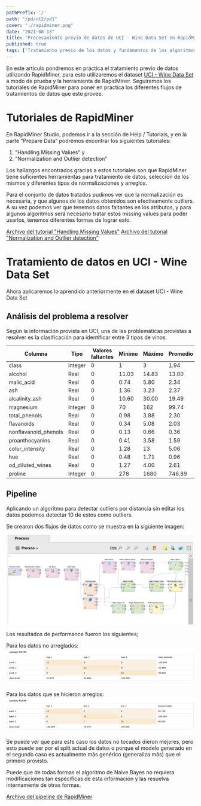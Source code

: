 ```yaml
---
pathPrefix: '/'
path: "/pd/ut2/pd1"
cover: "./rapidminer.png"
date: "2021-08-13"
title: "Procesamiento previo de datos de UCI - Wine Data Set en RapidMiner"
published: true
tags: ['Tratamiento previo de los datos y fundamentos de los algoritmos de ML', 'RapidMiner', 'Wine dataset', 'UCI', 'Missing values', 'Outlier', 'Naive bayes', 'Split data', 'Performance']
---
```


En este artículo pondremos en práctica el tratamiento previo de datos utilizando RapidMiner, para esto utilizaremos el dataset [UCI - Wine Data Set](https://archive.ics.uci.edu/ml/datasets/wine) a modo de prueba y la herramienta de RapidMiner. Seguiremos los tutoriales de RapidMiner para poner en práctica los diferentes flujos de tratamientos de datos que este provee.

# Tutoriales de RapidMiner

En RapidMiner Studio, podemos ir a la sección de Help / Tutorials, y en la parte “Prepare Data” podremos encontrar los siguientes tutoriales:
1. ”Handling Missing Values” y
2. ”Normalization and Outlier detection”

Los hallazgos encontrados gracias a estos tutoriales son que RapidMiner tiene suficientes herramientas para tratamiento de datos, selección de los mismos y diferentes tipos de normalizaciones y arreglos.

Para el conjunto de datos tratados pudimos ver que la normalización es necesaria, y que algunos de los datos obtenidos son efectivamente outliers. A su vez podemos ver que tenemos datos faltantes en los atributos, y para algunos algoritmos será necesario tratar estos missing values para poder usarlos, tenemos diferentes formas de lograr esto.

[Archivo del tutorial "Handling Missing Values"](https://github.com/JuanFKurucz/ia-portfolio/blob/main/content/posts/ut/ut2/pd/pd2/ej1.rmp)
[Archivo del tutorial "Normalization and Outlier detection"](https://github.com/JuanFKurucz/ia-portfolio/blob/main/content/posts/ut/ut2/pd/pd2/ej2.rmp)

# Tratamiento de datos en UCI - Wine Data Set

Ahora aplicaremos lo aprendido anteriormente en el dataset UCI - Wine Data Set


## Análisis del problema a resolver

Según la información provista en UCI, una de las problemáticas provistas a resolver es la clasificación para identificar entre 3 tipos de vinos.

|   Columna |   Tipo    |   Valores faltantes   |   Mínimo  |   Máximo  |   Promedio    |
|   -----------   |   -----------   |   -----------   |   -----------   |   -----------   |   -----------   |
|   class   |   Integer |   0   |   1   |   3   |   1.94    |
|   alcohol   |   Real |   0   |   11.03   |   14.83   |   13.00    |
|   malic_acid   |   Real |   0   |   0.74   |   5.80   |   2.34    |
|   ash   |   Real |   0   |   1.36   |   3.23   |   2.37    |
|   alcalinity_ash   |   Real |   0   |   10.60   |   30.00   |   19.49    |
|   magnesium   |   Integer |   0   |   70   |   162   |   99.74    |
|   total_phenols   |   Real |   0   |   0.98   |   3.88   |   2.30    |
|   flavanoids   |   Real |   0   |   0.34   |   5.08   |   2.03    |
|   nonflavanoid_phenols   |   Real |   0   |   0.13   |   0.66   |   0.36    |
|   proanthocyanins   |   Real |   0   |   0.41   |   3.58   |   1.59    |
|   color_intensity   |   Real |   0   |   1.28   |   13   |   5.06    |
|   hue   |   Real |   0   |   0.48   |   1.71   |   0.96    |
|   od_diluted_wines   |   Real |   0   |   1.27   |   4.00   |   2.61    |
|   proline   |   Integer |   0   |   278   |   1680   |   746.89    |

## Pipeline

Aplicando un algoritmo para detectar outliers por distancia sin editar los datos podemos detectar 10 de estos como outliers.

Se crearon dos flujos de datos como se muestra en la siguiente imagen:

![Pipeline](https://raw.githubusercontent.com/JuanFKurucz/ia-portfolio/main/content/posts/ut/ut2/pd/pd1/pipeline.png?raw=true)

Los resultados de performance fueron los siguientes;

Para los datos no arreglados:
![Pipeline](https://raw.githubusercontent.com/JuanFKurucz/ia-portfolio/main/content/posts/ut/ut2/pd/pd1/untouched.png?raw=true)

Para los datos que se hicieron arreglos:
![Pipeline](https://raw.githubusercontent.com/JuanFKurucz/ia-portfolio/main/content/posts/ut/ut2/pd/pd1/fixed.png?raw=true)

Se puede ver que para este caso los datos no tocados dieron mejores, pero esto puede ser por el split actual de datos o porque el modelo generado en el segundo caso es actualmente más genérico (generaliza más) que el primero provisto.

Puede que de todas formas el algoritmo de Naive Bayes no requiera modificaciones tan específicas de esta información y las resuelva internamente de otras formas.

[Archivo del pipeline de RapidMiner](https://github.com/JuanFKurucz/ia-portfolio/blob/main/content/posts/ut/ut2/pd/pd1/pipeline.rmp)